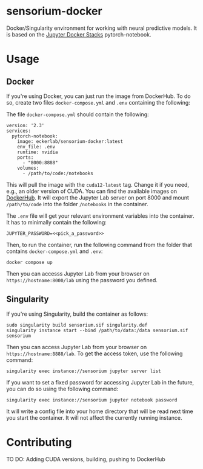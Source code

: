# sensorium-docker
Docker/Singularity environment for working with neural predictive models. It is based on the [Jupyter Docker Stacks](https://jupyter-docker-stacks.readthedocs.io/en/latest/) pytorch-notebook.


# Usage

## Docker
If you're using Docker, you can just run the image from DockerHub. To do so, create two files `docker-compose.yml` and `.env` containing the following:

The file `docker-compose.yml` should contain the following:
```
version: '2.3'
services:
  pytorch-notebook:
    image: eckerlab/sensorium-docker:latest
    env_file: .env
    runtime: nvidia
    ports:
      - "8000:8888"
    volumes:
      - /path/to/code:/notebooks
```

This will pull the image with the `cuda12-latest` tag. Change it if you need, e.g., an older version of CUDA. You can find the available images on [DockerHub](https://hub.docker.com/repository/docker/eckerlab/sensorium-docker/general). It will export the Jupyter Lab server on port 8000 and mount `/path/to/code` into the folder `/notebooks` in the container.

The `.env` file will get your relevant environment variables into the container. It has to minimally contain the following:
```
JUPYTER_PASSWORD=<<pick_a_password>>
```

Then, to run the container, run the following command from the folder that contains `docker-compose.yml` and `.env`:

```
docker compose up
```

Then you can accesss Jupyter Lab from your browser on `https://hostname:8000/lab` using the password you defined.


## Singularity

If you're using Singularity, build the container as follows:

```
sudo singularity build sensorium.sif singularity.def
singularity instance start --bind /path/to/data:/data sensorium.sif sensorium
```

Then you can access Jupyter Lab from your browser on `https://hostname:8888/lab`. To get the access token, use the following command:

```
singularity exec instance://sensorium jupyter server list
```

If you want to set a fixed password for accessing Jupyter Lab in the future, you can do so using the following command:

```
singularity exec instance://sensorium jupyter notebook password
```

It will write a config file into your home directory that will be read next time you start the container. It will not affect the currently running instance.


# Contributing

TO DO: Adding CUDA versions, building, pushing to DockerHub

